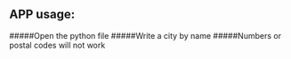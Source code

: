 ## APP usage: 
#####Open the python file 
#####Write a city by name
#####Numbers or postal codes will not work
